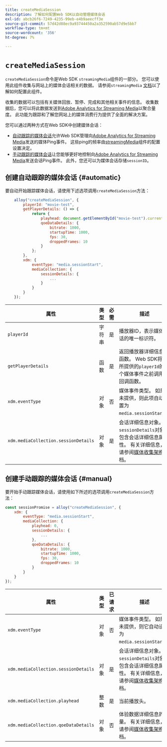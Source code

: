 ```yaml
---
title: createMediaSession
description: 了解如何配置Web SDK以自动管理媒体会话
exl-id: abcb26f6-7249-4235-99eb-e4b9aeecff3e
source-git-commit: 57d42d88ec9a93744450a2a352590ab57d9e5bb7
workflow-type: tm+mt
source-wordcount: '356'
ht-degree: 7%

---
```


# `createMediaSession`

`createMediaSession`命令是Web SDK `streamingMedia`组件的一部分。 您可以使用此组件收集与网站上的媒体会话相关的数据。 请参阅`streamingMedia` [文档](configure/streamingmedia.md)以了解如何配置此组件。

收集的数据可以包括有关媒体回放、暂停、完成和其他相关事件的信息。 收集数据后，您可以将此数据发送到[Adobe Analytics for Streaming Media](https://experienceleague.adobe.com/zh-hans/docs/media-analytics/using/media-overview)以聚合量度。 此功能为跟踪和了解您网站上的媒体消费行为提供了全面的解决方案。

您可以通过两种方式在Web SDK中创建媒体会话：

* [自动跟踪的媒体会话](#automatic)允许Web SDK管理向[Adobe Analytics for Streaming Media](https://experienceleague.adobe.com/zh-hans/docs/media-analytics/using/media-overview)发送的媒体Ping事件。 这些ping的频率由[streamingMedia](configure/streamingmedia.md)组件的配置设置决定。
* [手动跟踪的媒体会话](#manual)让您能够更好地控制向[Adobe Analytics for Streaming Media](https://experienceleague.adobe.com/zh-hans/docs/media-analytics/using/media-overview)发送会话Ping事件。 此外，您还可以为媒体会话存储`sessionID`。

## 创建自动跟踪的媒体会话 {#automatic}

要自动开始跟踪媒体会话，请使用下述选项调用`createMediaSession`方法：

```javascript
    alloy("createMediaSession", {
        playerId: "movie-test",
        getPlayerDetails: () => {
            return {
                playhead: document.getElementById("movie-test").currentTime,
                qoeDataDetails: {
                    bitrate: 1000,
                    startupTime: 1000,
                    fps: 30,
                    droppedFrames: 10
                }
            };
        },
        xdm: {
            eventType: "media.sessionStart",
            mediaCollection: {
                sessionDetails: {
                    ...
                }
            }
        }
    });
```

| 属性 | 类型 | 必需 | 描述 |
|---------|----------|---------|---------|
| `playerId` | 字符串 | 是 | 播放器ID，表示媒体会话的唯一标识符。 |
| `getPlayerDetails` | 函数 | 是 | 返回播放器详细信息的函数。 Web SDK将在所提供的`playerId`的每个媒体事件之前调用此回调函数。 |
| `xdm.eventType ` | 对象 | 否 | 媒体事件类型。 如果未提供，则此项自动设置为`media.sessionStart`。 |
| `xdm.mediaCollection.sessionDetails` | 对象 | 是 | 会话详细信息对象。 `sessionDetails`对象应包含会话详细信息属性。 有关详细信息，请参阅[媒体收集架构](../../xdm/data-types/media-collection-details.md)文档。 |


## 创建手动跟踪的媒体会话 {#manual}

要开始手动跟踪媒体会话，请使用如下所述的选项调用`createMediaSession`方法：

```javascript
const sessionPromise = alloy("createMediaSession", {
    xdm: {
        eventType: "media.sessionStart",
        mediaCollection: {
            playhead: 0,
            sessionDetails: {
                ...
            },
            qoeDataDetails: {
                bitrate: 1000,
                startupTime: 1000,
                fps: 30,
                droppedFrames: 10
            }
        }
    }
});
```

| 属性 | 类型 | 已请求 | 描述 |
|---------|----------|---------|---------|
| `xdm.eventType` | 对象 | 否 | 媒体事件类型。 如果未提供，则它自动设置为`media.sessionStart`。 |
| `xdm.mediaCollection.sessionDetails` | 对象 | 是 | 会话详细信息对象。 `sessionDetails`对象应包含会话详细信息属性。 有关详细信息，请参阅[媒体收集架构](../../xdm/data-types/media-collection-details.md)文档。 |
| `xdm.mediaCollection.playhead` | 整数 | 是 | 当前播放头。 |
| `xdm.mediaCollection.qoeDataDetails` | 对象 | 否 | 体验数据详细信息的质量。 有关详细信息，请参阅[媒体收集架构](../../xdm/data-types/media-collection-details.md)文档。 |
